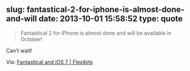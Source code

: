 slug: fantastical-2-for-iphone-is-almost-done-and-will
date: 2013-10-01 15:58:52
type: quote
---

> Fantastical 2 for iPhone is almost done and will be available in October!

Can’t wait!

 Via: [Fantastical and iOS 7 | Flexibits](http://flexibits.com/blog/2013/09/fantastical-and-ios-7/)

